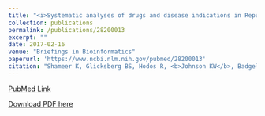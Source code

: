 ```yaml
---
title: "<i>Systematic analyses of drugs and disease indications in RepurposeDB reveal pharmacological, biological and epidemiological factors influencing drug repositioning</i>"
collection: publications
permalink: /publications/28200013
excerpt: "" 
date: 2017-02-16
venue: "Briefings in Bioinformatics"
paperurl: 'https://www.ncbi.nlm.nih.gov/pubmed/28200013'
citation: "Shameer K, Glicksberg BS, Hodos R, <b>Johnson KW</b>, Badgeley MA, Readhead B, Tomlinson MS, OConnor T, Miotto R, Kidd BA, Chen R, Ma'ayan A, Dudley JT. Brief Bioinform. 2018 Jul 20;19(4):656-678. doi: 10.1093/bib/bbw136. PubMed ID: 28200013"
---
```


[PubMed Link](https://www.ncbi.nlm.nih.gov/pubmed/28200013)

[Download PDF here](https://kippjohnson.com/files/28200013.pdf)

